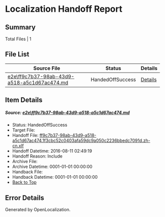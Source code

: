# <a name='report-top'></a> Localization Handoff Report

## Summary
 Total Files | 1

## File List
 Source File | Status | Details 
 ----------- | ------ | ------- 
 [e2e\ff9c7b37-98ab-43d9-a518-a5c1d67ac474.md](https://github.com/OpenLocalizationTestOrg/oltest/blob/02be5d12cb9efb044331fce3552be6461cd3e442/e2e/ff9c7b37-98ab-43d9-a518-a5c1d67ac474.md) | HandedOffSuccess | [Details](#c274dc24743e78fcc43805bf7c0785d49339b9787)

## Item Details
##### <a name='c274dc24743e78fcc43805bf7c0785d49339b9787'></a> Source: [e2e\ff9c7b37-98ab-43d9-a518-a5c1d67ac474.md](https://github.com/OpenLocalizationTestOrg/oltest/blob/02be5d12cb9efb044331fce3552be6461cd3e442/e2e/ff9c7b37-98ab-43d9-a518-a5c1d67ac474.md)
* Status: HandedOffSuccess
* Target File: 
* Handoff File: [ff9c7b37-98ab-43d9-a518-a5c1d67ac474.1f3cbc52c0403afa59dc9a050c2236bbedc7091d.zh-cn.xlf](https://github.com/OpenLocalizationTestOrg/olhandoff-e2e/blob/0d728c306dd702f470d96123e63b7528be07b682/ol-handoff/OpenLocalizationTestOrg/ol-test-zhcn/ci/ht/ff9c7b37-98ab-43d9-a518-a5c1d67ac474.1f3cbc52c0403afa59dc9a050c2236bbedc7091d.zh-cn.xlf)
* Handoff Datetime: 2016-08-11 02:49:19
* Handoff Reason: Include
* Archive File: 
* Archive Datetime: 0001-01-01 00:00:00
* Handback File: 
* Handback Datetime: 0001-01-01 00:00:00
* [Back to Top](#report-top)


## Error Details

Generated by OpenLocalization.
